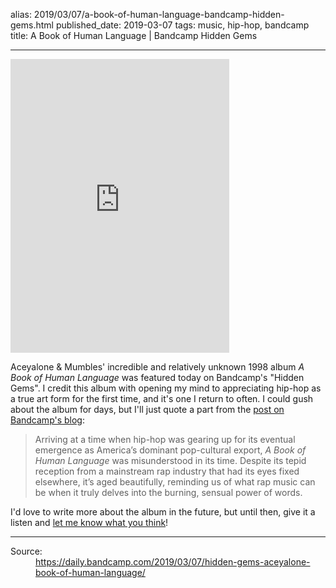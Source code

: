 alias: 2019/03/07/a-book-of-human-language-bandcamp-hidden-gems.html
published_date: 2019-03-07
tags: music, hip-hop, bandcamp
title: A Book of Human Language | Bandcamp Hidden Gems
___

<iframe style="border: 0; width: 350px; height: 470px;" src="https://bandcamp.com/EmbeddedPlayer/album=2573998004/size=large/bgcol=ffffff/linkcol=0687f5/tracklist=false/transparent=true/" seamless>
	<a href="http://aceyalone.bandcamp.com/album/a-book-of-human-language">A Book of Human Language by Aceyalone</a>
</iframe>

Aceyalone & Mumbles' incredible and relatively unknown 1998 album <cite>A Book of Human Language</cite> was featured today on Bandcamp's "Hidden Gems". I credit this album with opening my mind to appreciating hip-hop as a true art form for the first time, and it's one I return to often. I could gush about the album for days, but I'll just quote a part from the [post on Bandcamp's blog](https://daily.bandcamp.com/2019/03/07/hidden-gems-aceyalone-book-of-human-language/):

> Arriving at a time when hip-hop was gearing up for its eventual emergence as America’s dominant pop-cultural export, <cite>A Book of Human Language</cite> was misunderstood in its time. Despite its tepid reception from a mainstream rap industry that had its eyes fixed elsewhere, it’s aged beautifully, reminding us of what rap music can be when it truly delves into the burning, sensual power of words.

I'd love to write more about the album in the future, but until then, give it a listen and [let me know what you think](mailto:book-of-human-language@hisaac.net)!

***

<dl>
	<dt>Source:</dt>
	<dd><a href="https://daily.bandcamp.com/2019/03/07/hidden-gems-aceyalone-book-of-human-language/">https://daily.bandcamp.com/2019/03/07/hidden-gems-aceyalone-book-of-human-language/</a></dd>
</dl>
